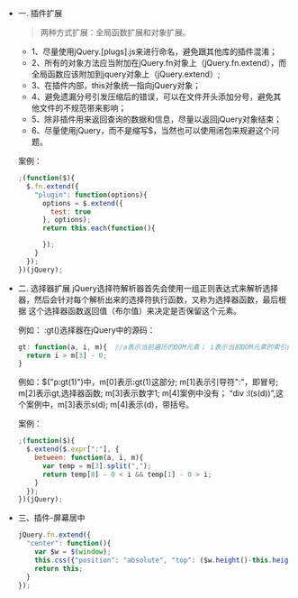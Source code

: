 * 一. 插件扩展

  > 两种方式扩展：全局函数扩展和对象扩展。

  - 1、尽量使用jQuery.[plugs].js来进行命名，避免跟其他库的插件混淆；
  - 2、所有的对象方法应当附加在jQuery.fn对象上（jQuery.fn.extend），而全局函数应该附加到jquery对象上（jQuery.extend）;
  - 3、在插件内部，this对象统一指向jQuery对象；
  - 4、避免遗漏分号引发压缩后的错误，可以在文件开头添加分号，避免其他文件的不规范带来影响；
  - 5、除非插件用来返回查询的数据和信息，尽量以返回jQuery对象结束；
  - 6、尽量使用jQuery，而不是缩写$，当然也可以使用闭包来规避这个问题。

  案例：
  ```js
  ;(function($){
    $.fn.extend({
      "plugin": function(options){
        options = $.extend({
          test: true
        }, options);
        return this.each(function(){

        });
      }
    });
  })(jQuery);
  ```

* 二. 选择器扩展
  jQuery选择符解析器首先会使用一组正则表达式来解析选择器，然后会针对每个解析出来的选择符执行函数，又称为选择器函数，最后根据
  这个选择器函数返回值（布尔值）来决定是否保留这个元素。

  例如： :gt()选择器在jQuery中的源码：

  ```js
  gt: function(a, i, m){  //a表示当前遍历的DOM元素； i表示当前DOM元素的索引值；m表示jQuery正则解析出来的数组（match）
    return i > m[3] - 0;
  }
  ```

  例如：$("p:gt(1)")中，m[0]表示:gt(1)这部分; m[1]表示引导符":"，即冒号; m[2]表示gt,选择器函数; m[3]表示数字1; m[4]案例中没有；
  “div :l(s(d))”,这个案例中，m[3]表示s(d); m[4]表示(d)，带括号。

  案例：
  ```js
  ;(function($){
    $.extend($.expr[":"], {
      between: function(a, i, m){
        var temp = m[3].split(",");
        return temp[0] - 0 < i && temp[1] - 0 > i;
      }
    });
  })(jQuery);
  ```

* 三、插件-屏幕居中
  ```js
  jQuery.fn.extend({
    "center": function(){
      var $w = $(window);
      this.css({"position": "absolute", "top": ($w.height()-this.height())/2+$w.scrollTop()+'px', "left": ($w.width()-this.width())/2+$w.scrollLeft()+'px'});
      return this;
    }
  });
  ```
